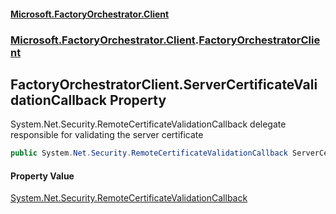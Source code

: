 #### [Microsoft.FactoryOrchestrator.Client](./Microsoft-FactoryOrchestrator-Client.md 'Microsoft.FactoryOrchestrator.Client')
### [Microsoft.FactoryOrchestrator.Client](./Microsoft-FactoryOrchestrator-Client.md 'Microsoft.FactoryOrchestrator.Client').[FactoryOrchestratorClient](./Microsoft-FactoryOrchestrator-Client-FactoryOrchestratorClient.md 'Microsoft.FactoryOrchestrator.Client.FactoryOrchestratorClient')
## FactoryOrchestratorClient.ServerCertificateValidationCallback Property
System.Net.Security.RemoteCertificateValidationCallback delegate responsible for validating the server certificate  
```csharp
public System.Net.Security.RemoteCertificateValidationCallback ServerCertificateValidationCallback { get; set; }
```
#### Property Value
[System.Net.Security.RemoteCertificateValidationCallback](https://docs.microsoft.com/en-us/dotnet/api/System.Net.Security.RemoteCertificateValidationCallback 'System.Net.Security.RemoteCertificateValidationCallback')  
